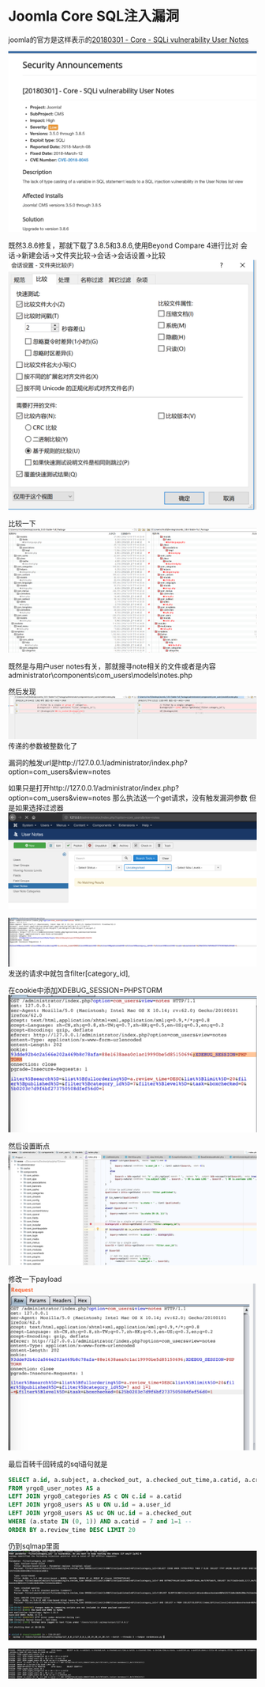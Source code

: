 # Joomla Core SQL注入漏洞
joomla的官方是这样表示的[20180301 - Core - SQLi vulnerability User Notes](https://developer.joomla.org/security-centre/723-20180301-core-sqli-vulnerability.html)

![](README/32B2F0CD-B894-48B4-8684-352E27DDFD05.png)

既然3.8.6修复，那就下载了3.8.5和3.8.6,使用Beyond Compare 4进行比对
会话->新建会话->文件夹比较->会话->会话设置->比较
![](README/2543219F-B9ED-49E0-AF7D-613C4B7E34E0.png)


比较一下
![](README/DDF394BD-73F7-4227-8673-AE6B7F4D434D.png)


既然是与用户user notes有关，那就搜寻note相关的文件或者是内容
administrator\components\com_users\models\notes.php

然后发现
![](README/7A60415F-38CF-4D19-88CE-D504612D244C.png)
传递的参数被整数化了


漏洞的触发url是http://127.0.0.1/administrator/index.php?option=com_users&view=notes

如果只是打开http://127.0.0.1/administrator/index.php?option=com_users&view=notes  那么执法送一个get请求，没有触发漏洞参数
但是如果选择过滤器
![](README/950270D5-7A45-4F12-BFF9-DE18EA107869.png)

![](README/D6D42F2F-60B3-4E1F-A4CB-6AEB82BE8B7C.png)
发送的请求中就包含filter[category_id],

在cookie中添加XDEBUG_SESSION=PHPSTORM
![](README/BAE0AF19-5D2A-4FC8-B6BA-A489D3B946ED.png)

然后设置断点
![](README/C749325B-716B-4D04-8BA4-4C24284E54D7.png)

修改一下payload
![](README/AA3C55FA-9D23-47BC-92C1-8AE15880CDEC.png)

最后百转千回转成的sql语句就是
```sql
SELECT a.id, a.subject, a.checked_out, a.checked_out_time,a.catid, a.created_time, a.review_time,a.state, a.publish_up, a.publish_down,c.title AS category_title, c.params AS category_params,u.name AS user_name,uc.name AS editor
FROM yrgo8_user_notes AS a
LEFT JOIN yrgo8_categories AS c ON c.id = a.catid
LEFT JOIN yrgo8_users AS u ON u.id = a.user_id
LEFT JOIN yrgo8_users AS uc ON uc.id = a.checked_out
WHERE (a.state IN (0, 1)) AND a.catid = 7 and 1=1 --
ORDER BY a.review_time DESC LIMIT 20
```


仍到sqlmap里面
![](README/DEE1AF3A-13C6-4E1A-AC59-4D1DF93C6861.png)

![](README/55A6FB09-E5F7-4844-927F-8B7550C10C1B.png)


